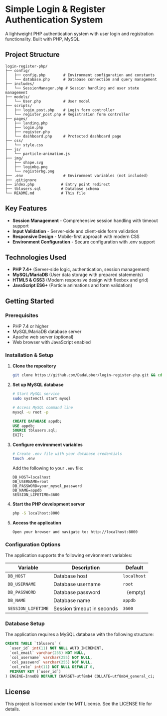 # Simple Login & Register Authentication System

A lightweight PHP authentication system with user login and registration functionality. Built with PHP, MySQL.

## Project Structure

```
login-register-php/
├── config/
│   ├── config.php        # Environment configuration and constants
│   └── database.php      # Database connection and query management
├── includes/
│   └── SessionManager.php # Session handling and user state management
├── models/
│   └── User.php          # User model
├── scripts/
│   ├── login_post.php    # Login form controller
│   └── register_post.php # Registration form controller
├── pages/
│   ├── landing.php
│   ├── login.php
│   ├── register.php
│   └── dashboard.php     # Protected dashboard page
├── css/
│   └── style.css
├── js/
│   └── particle-animation.js
├── img/
│   ├── shape.svg
│   ├── loginbg.png
│   └── registerbg.png
├── .env                  # Environment variables (not included)
├── .gitignore
├── index.php            # Entry point redirect
├── tblusers.sql         # Database schema
└── README.md            # This file
```

## Key Features

-   **Session Management** - Comprehensive session handling with timeout support
-   **Input Validation** - Server-side and client-side form validation
-   **Responsive Design** - Mobile-first approach with modern CSS
-   **Environment Configuration** - Secure configuration with .env support

## Technologies Used

-   **PHP 7.4+** (Server-side logic, authentication, session management)
-   **MySQL/MariaDB** (User data storage with prepared statements)
-   **HTML5 & CSS3** (Modern responsive design with flexbox and grid)
-   **JavaScript ES6+** (Particle animations and form validation)

## Getting Started

### Prerequisites

-   PHP 7.4 or higher
-   MySQL/MariaDB database server
-   Apache web server (optional)
-   Web browser with JavaScript enabled

### Installation & Setup

1. **Clone the repository**

    ```bash
    git clone https://github.com/DadaLober/login-register-php.git && cd login-register-php
    ```

2. **Set up MySQL database**

    ```bash
    # Start MySQL service
    sudo systemctl start mysql

    # Access MySQL command line
    mysql -u root -p
    ```

    ```sql
    CREATE DATABASE appdb;
    USE appdb;
    SOURCE tblusers.sql;
    EXIT;
    ```

3. **Configure environment variables**

    ```bash
    # Create .env file with your database credentials
    touch .env
    ```

    Add the following to your `.env` file:

    ```env
    DB_HOST=localhost
    DB_USERNAME=root
    DB_PASSWORD=your_mysql_password
    DB_NAME=appdb
    SESSION_LIFETIME=3600
    ```

4. **Start the PHP development server**

    ```bash
    php -S localhost:8000
    ```

5. **Access the application**

    ```
    Open your browser and navigate to: http://localhost:8000
    ```

### Configuration Options

The application supports the following environment variables:

| Variable           | Description                | Default     |
| ------------------ | -------------------------- | ----------- |
| `DB_HOST`          | Database host              | `localhost` |
| `DB_USERNAME`      | Database username          | `root`      |
| `DB_PASSWORD`      | Database password          | ` ` (empty) |
| `DB_NAME`          | Database name              | `appdb`     |
| `SESSION_LIFETIME` | Session timeout in seconds | `3600`      |

### Database Setup

The application requires a MySQL database with the following structure:

```sql
CREATE TABLE `tblusers` (
  `user_id` int(11) NOT NULL AUTO_INCREMENT,
  `col_email` varchar(255) NOT NULL,
  `col_username` varchar(255) NOT NULL,
  `col_password` varchar(255) NOT NULL,
  `col_role` int(11) NOT NULL DEFAULT 0,
  PRIMARY KEY (`user_id`)
) ENGINE=InnoDB DEFAULT CHARSET=utf8mb4 COLLATE=utf8mb4_general_ci;
```

## License

This project is licensed under the MIT License. See the LICENSE file for details.
